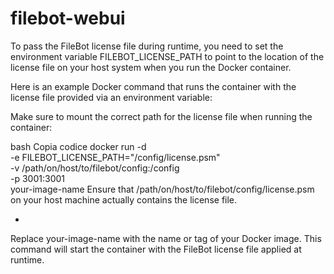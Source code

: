 # filebot-webui


To pass the FileBot license file during runtime, you need to set the environment variable FILEBOT_LICENSE_PATH to point 
to the location of the license file on your host system when you run the Docker container.

Here is an example Docker command that runs the container with the license file provided via an environment variable:

Make sure to mount the correct path for the license file when running the container:

bash
Copia codice
docker run -d \
-e FILEBOT_LICENSE_PATH="/config/license.psm" \
-v /path/on/host/to/filebot/config:/config \
-p 3001:3001 \
your-image-name
Ensure that /path/on/host/to/filebot/config/license.psm on your host machine actually contains the license file.

-
Replace your-image-name with the name or tag of your Docker image. This command will start the container with 
the FileBot license file applied at runtime.
